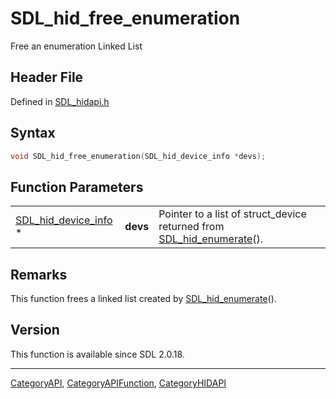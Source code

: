 # SDL_hid_free_enumeration

Free an enumeration Linked List

## Header File

Defined in [SDL_hidapi.h](https://github.com/libsdl-org/SDL/blob/SDL2/include/SDL_hidapi.h)

## Syntax

```c
void SDL_hid_free_enumeration(SDL_hid_device_info *devs);
```

## Function Parameters

|                                              |          |                                                                                            |
| -------------------------------------------- | -------- | ------------------------------------------------------------------------------------------ |
| [SDL_hid_device_info](SDL_hid_device_info) * | **devs** | Pointer to a list of struct_device returned from [SDL_hid_enumerate](SDL_hid_enumerate)(). |

## Remarks

This function frees a linked list created by
[SDL_hid_enumerate](SDL_hid_enumerate)().

## Version

This function is available since SDL 2.0.18.





----
[CategoryAPI](CategoryAPI), [CategoryAPIFunction](CategoryAPIFunction), [CategoryHIDAPI](CategoryHIDAPI)

